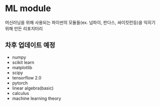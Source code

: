 # ML module  

머신러닝을 위해 사용되는 파이썬의 모듈들(ex. 넘파이, 판다스, 싸이킷런등)을 익히기 위해 만든 리포지터리

## 차후 업데이트 예정
* numpy  
* scikit learn  
* matplotlib  
* scipy  
* tensorflow 2.0  
* pytorch  
* linear algebra(basic)  
* calculus  
* machine learning theory 
